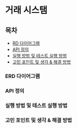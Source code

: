 # 거래 시스탬

## 목차

* [RD 다이어그램](ERD-다이어그램)
* [API 정의](API-정의)
* [실행 방법 및 테스트 실행 방법 ](실행-방법-및-테스트-실행-방법)
* [고민 포인트 및 생각 & 해결 방법](고민-포인트-및-생각-&-해결-방법)

### ERD 다이어그램

### API 정의

### 실행 방법 및 테스트 실행 방법

### 고민 포인트 및 생각 & 해결 방법
